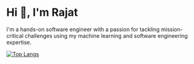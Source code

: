 <h1 align="left">Hi 👋, I'm Rajat</h1>

<p align="left">    I'm a hands-on software engineer with a passion for tackling mission-critical challenges using my machine learning and software engineering expertise.</p>


<!--
**mhetrerajat/mhetrerajat** is a ✨ _special_ ✨ repository because its `README.md` (this file) appears on your GitHub profile.

Here are some ideas to get you started:

- 🔭 I’m currently working on ...
- 🌱 I’m currently learning ...
- 👯 I’m looking to collaborate on ...
- 🤔 I’m looking for help with ...
- 💬 Ask me about ...
- 📫 How to reach me: ...
- 😄 Pronouns: ...
- ⚡ Fun fact: ...
-->


[![Top Langs](https://github-readme-stats.vercel.app/api/top-langs/?username=mhetrerajat&layout=compact&hide=html,jupyter%20notebook)](https://github.com/mhetrerajat/)

<!-- <p><img align="center" src="https://github-readme-streak-stats.herokuapp.com/?user=mhetrerajat&" alt="mhetrerajat" /></p> -->




<!-- <h3 align="left">Connect with me:</h3>
<p align="left">
<a href="https://twitter.com/mhetrerajat" target="blank"><img align="center" src="https://raw.githubusercontent.com/rahuldkjain/github-profile-readme-generator/master/src/images/icons/Social/twitter.svg" alt="mhetrerajat" height="30" width="40" /></a>
<a href="https://linkedin.com/in/mhetrerajat" target="blank"><img align="center" src="https://raw.githubusercontent.com/rahuldkjain/github-profile-readme-generator/master/src/images/icons/Social/linked-in-alt.svg" alt="mhetrerajat" height="30" width="40" /></a>
<a href="https://kaggle.com/mhetrerajat" target="blank"><img align="center" src="https://raw.githubusercontent.com/rahuldkjain/github-profile-readme-generator/master/src/images/icons/Social/kaggle.svg" alt="mhetrerajat" height="30" width="40" /></a>
<a href="https://www.hackerrank.com/mhetrerajat" target="blank"><img align="center" src="https://raw.githubusercontent.com/rahuldkjain/github-profile-readme-generator/master/src/images/icons/Social/hackerrank.svg" alt="mhetrerajat" height="30" width="40" /></a>
<a href="https://www.leetcode.com/mhetrerajat" target="blank"><img align="center" src="https://raw.githubusercontent.com/rahuldkjain/github-profile-readme-generator/master/src/images/icons/Social/leet-code.svg" alt="mhetrerajat" height="30" width="40" /></a>
</p>-->


